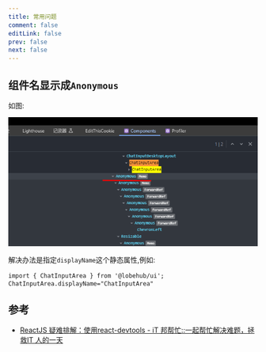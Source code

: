 ```yaml
---
title: 常用问题
comment: false
editLink: false
prev: false
next: false
---
```



## 组件名显示成`Anonymous`

如图:

![](./assets/img.png)

解决办法是指定`displayName`这个静态属性,例如:

```tsx
import { ChatInputArea } from '@lobehub/ui';
ChatInputArea.displayName="ChatInputArea"
```
## 参考

* [ReactJS 疑难排解：使用react-devtools - iT 邦帮忙::一起帮忙解决难题，拯救IT 人的一天](https://ithelp.ithome.com.tw/articles/10237501)
